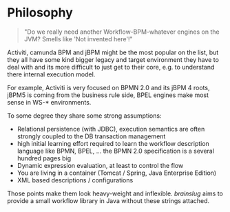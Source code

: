 # Philosophy

> "Do we really need another Workflow-BPM-whatever engines on the JVM? Smells like 'Not invented here'!"

Activiti, camunda BPM and jBPM might be the most popular on the list, but they all have some kind bigger legacy and target environment 
they have to deal with and its more difficult to just get to their core, e.g. to understand there internal execution model. 

For example, Activiti is very focused on BPMN 2.0 and its jBPM 4 roots, jBPM5 is coming from the business rule side, 
BPEL engines make most sense in WS-* environments.

To some degree they share some strong assumptions:

* Relational persistence (with JDBC), execution semantics are often strongly coupled to the DB transaction management
* high initial learning effort required to learn the workflow description language like BPMN, BPEL, ... 
the BPMN 2.0 specification is a several hundred pages big
* Dynamic expression evaluation, at least to control the flow
* You are living in a container (Tomcat / Spring, Java Enterprise Edition)
* XML based descriptions / configurations

Those points make them look heavy-weight and inflexible. 
*brainslug* aims to provide a small workflow library in Java without these strings attached.
